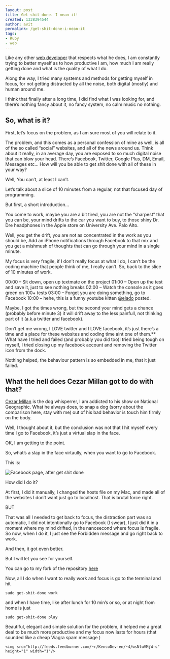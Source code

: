 ```yaml
---
layout: post
title: Get shit done. I mean it!
created: 1338394544
author: avit
permalink: /get-shit-done-i-mean-it
tags:
- Ruby
- web
---
```

<p>Like any other <a href='http://kensodev.com'>web developer</a> that respects what he does, I am constantly trying to better myself as to how productive I am, how much I am really getting done and what is the quality of what I do.</p>

<p>Along the way, I tried many systems and methods for getting myself in focus, for not getting distracted by all the noise, both digital (mostly) and human around me.</p>

<p>I think that finally after a long time, I did find what I was looking for, and there’s nothing fancy about it, no fancy system, no calm music no nothing.</p>

<h2 id='so_what_is_it'>So, what is it?</h2>

<p>First, let’s focus on the problem, as I am sure most of you will relate to it.</p>

<p>The problem, and this comes as a personal confession of mine as well, is all of the so called “social” websites, and all of the news around us. Think about it really, in an average day, you are exposed to so much digital noise that can blow your head. There’s Facebook, Twitter, Google Plus, DM, Email, Messages etc… How will you be able to get shit done with all of these in your way?</p>

<p>Well, You can’t, at least I can’t.</p>

<p>Let’s talk about a slice of 10 minutes from a regular, not that focused day of programming.</p>

<p>But first, a short introduction…</p>

<p>You come to work, maybe you are a bit tired, you are not the “sharpest” that you can be, your mind drifts to the car you want to buy, to those shiny Dr. Dre headphones in the Apple store on University Ave. Palo Alto.</p>

<p>Well, you get the drift, you are not as concentrated in the work as you should be, Add an iPhone notifications through Facebook to that mix and you get a mishmush of thoughts that can go through your mind in a single minute.</p>

<p>My focus is very fragile, if I don’t really focus at what I do, I can’t be the coding machine that people think of me, I really can’t. So, back to the slice of 10 minutes of work.</p>

<p>00:00 – Sit down, open up textmate on the project 01:00 – Open up the test and save it, just to see nothing breaks 02:00 – Watch the console as it goes green on 100+ tests 03:00 – Forget you are doing something, go to Facebook 10:00 – hehe, this is a funny youtube kitten <a href='http://twitter.com/elado'>@elado</a> posted.</p>

<p>Maybe, I got the times wrong, but the second your mind gets a chance (probably before minute 3) it will drift away to the less painfull, not thinking part of it (a.k.a twitter and facebook).</p>

<p>Don’t get me wrong, I LOVE twitter and I LOVE facebook, it’s just there’s a time and a place for these websites and coding time aint one of them.** What have I tried and failed (and probably you did too)I tried being tough on myself, I tried closing up my facebook account and removing the Twitter icon from the dock.</p>

<p>Nothing helped, the behaviour pattern is so embedded in me, that it just failed.</p>

<h2 id='what_the_hell_does_cezar_millan_got_to_do_with_that'>What the hell does Cezar Millan got to do with that?</h2>

<p><a href='http://www.cesarsway.com/'>Cezar Millan</a> is the dog whisperrer, I am addicted to his show on National Geographic. What he always does, to snap a dog (sorry about the comparison here, stay with me) out of his bad behavior is touch him firmly on the body.</p>

<p>Well, I thought about it, but the conclusion was not that I hit myself every time I go to Facebook, it’s just a virtual slap in the face.</p>

<p>OK, I am getting to the point.</p>

<p>So, what’s a slap in the face virtaully, when you want to go to Facebook.</p>

<p>This is:</p>

<p><img alt='Facebook page, after get shit done' src='http://f.cl.ly/items/0x3p2u0b1Q122l1A0T3K/Screen%20shot%202011-07-11%20at%207.44.23%20PM.png' /></p>

<p>How did I do it?</p>

<p>At first, I did it manually, I changed the hosts file on my Mac, and made all of the websites I don’t want just go to localhost. That is brutal force right.</p>

<p>BUT</p>

<p>That was all I needed to get back to focus, the distraction part was so automatic, I did not intentionally go to Facebook (I swear), I just did it in a moment where my mind drifted, in the nanosecond where focus is fragile. So now, when I do it, I just see the Forbidden message and go right back to work.</p>

<p>And then, it got even better.</p>

<p>But I will let you see for yourself.</p>

<p>You can go to my fork of the repository <a href='https://github.com/kensodev/get-shit-done'>here</a></p>

<p>Now, all I do when I want to really work and focus is go to the terminal and hit</p>
<div class='highlight'><pre><code class='bash'>sudo get-shit-done work
</code></pre>
</div>
<p>and when I have time, like after lunch for 10 min’s or so, or at night from home is just</p>
<div class='highlight'><pre><code class='bash'>sudo get-shit-done play
</code></pre>
</div>
<p>Beautiful, elegant and simple solution for the problem, it helped me a great deal to be much more productive and my focus now lasts for hours (that sounded like a cheap Viagra spam message )</p>
      
    <img src="http://feeds.feedburner.com/~r/KensoDev-en/~4/wsNluVMjW-s" height="1" width="1"/>
